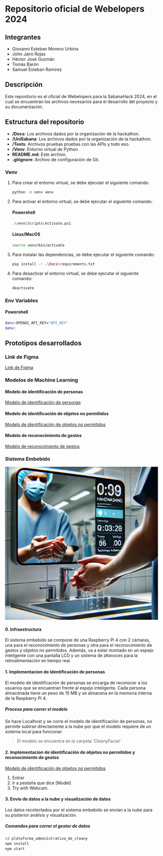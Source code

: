 # Repositorio oficial de Webelopers 2024

## Integrantes
- Giovanni Esteban Moreno Urbina
- John Jairo Rojas 
- Héctor José Guzmán
- Tomás Barón
- Samuel Esteban Ramirez

## Descripción
Este repositorio es el oficial de Webelopers para la SabanaHack 2024, en el cual se encuentran los archivos necesarios para el desarrollo del proyecto y su documentación.

## Estructura del repositorio
- **/Docs**: Los archivos dados por la organización de la hackathon.
- **/UniSabana**: Los archivos dados por la organización de la hackathon.
- **/Tests**: Archivos pruebas pruebas con las APIs y todo eso.
- **/Venv**: Entorno virtual de Python.
- **README.md**: Este archivo.  
- **.gitignore**: Archivo de configuración de Git.

### Venv
1. Para crear el entorno virtual, se debe ejecutar el siguiente comando:
    ```bash
    python -m venv venv
    ```

2. Para activar el entorno virtual, se debe ejecutar el siguiente comando:
    #### Powershell
    ```bash
    .\venv\Scripts\Activate.ps1
    ```
    #### Linux/MacOS
    ```bash
    source venv/bin/activate
    ```

3. Para instalar las dependencias, se debe ejecutar el siguiente comando:
    ```bash
    pip install -r .\Docs\requirements.txt
    ```

4. Para desactivar el entorno virtual, se debe ejecutar el siguiente comando:
    ```bash
    deactivate
    ```

### Env Variables
#### Powershell
```bash
$env:OPENAI_API_KEY="API_KEY"
$env:

```

## Prototipos desarrollados

### Link de Figma
[Link de Figma](https://www.figma.com/design/3rWAhdLMbZaNEDgxKxILj9/SabanaHack-2024?node-id=0-1&t=2bD2VlNjpefAaXRP-1)

### Modelos de Machine Learning
#### Modelo de identificación de personas
[Modelo de identificación de personas](https://drive.google.com/file/d/1hJsS1MYbnOHjkAYQYaFe38Js6_CGeHax/view?usp=sharing)

#### Modelo de identificación de objetos no permitidos
[Modelo de identificación de objetos no permitidos](https://drive.google.com)

#### Modelo de reconocimiento de gestos
[Modelo de reconocimiento de gestos](https://drive.google.com)

### Sistema Embebido

![](<Imagen de WhatsApp 2024-11-02 a las 19.24.16_39b500e1.jpg>)
#### 0. Infraestructura
El sistema embebido se compone de una Raspberry Pi 4 con 2 cámaras, una para el reconocimiento de personas y otra para el reconocimiento de gestos y objetos no permitidos. 
Además, va a estar montado en un espejo inteligente con una pantalla LCD y un sistema de altavoces para la retroalimentación en tiempo real.

#### 1. Implementacion de identificación de personas
El modelo de identificación de personas se encarga de reconocer a los usuarios que se encuentran frente al espejo inteligente. Cada persona almacenada tiene un peso de 15 MB y se almacena en la memoria interna de la Raspberry Pi 4. 

##### Proceso para correr el modelo
Se hace Localhost y se corre el modelo de identificación de personas, no permite subirse directamente a la nube por que el modelo requiere de un sistema local para funcionar.
> El modelo se encuentra en la carpeta 'CleanyFacial' 


#### 2. Implementacion de identificación de objetos no permitidos y reconocimiento de gestos
[Modelo de identificación de objetos no permitidos](https://universe.roboflow.com/handwash-j49en/hand_wansh./model/1?webcam=true)
1. Entrar
2. Ir a pestaña que dice [Model]
3. Try with Webcam.

#### 3. Envio de datos a la nube y visualización de datos
Los datos recolectados por el sistema embebido se envían a la nube para su posterior análisis y visualización.

##### Comandos para correr el gestor de datos
```bash
cd plataforma_administrativa_de_cleany 
npm install
npm start
```